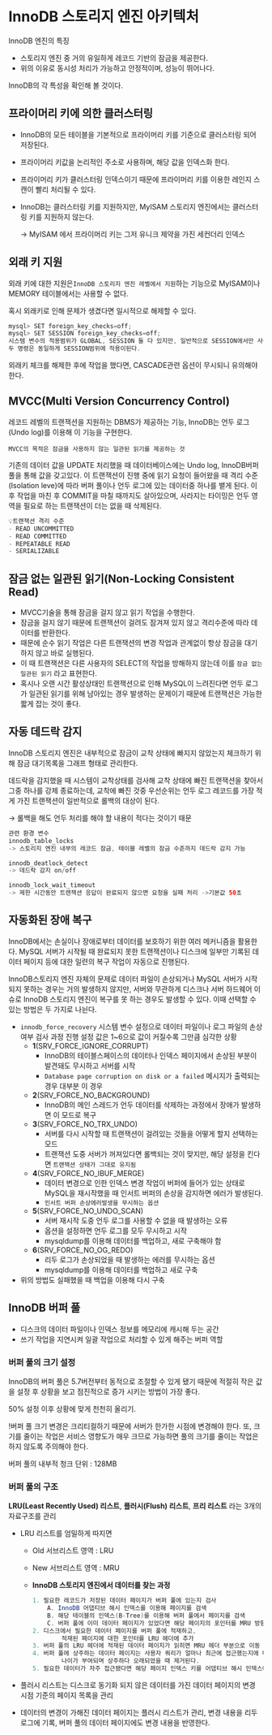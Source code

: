 # InnoDB 스토리지 엔진 아키텍처

InnoDB 엔진의 특징

- 스토리지 엔진 중 거의 유일하게 레코드 기반의 잠금을 제공한다.
- 위의 이유로 동시성 처리가 가능하고 안정적이며, 성능이 뛰어나다.

InnoDB의 각 특성을 확인해 볼 것이다.

## 프라이머리 키에 의한 클러스터링

- InnoDB의 모든 테이블을 기본적으로 프라이머리 키를 기준으로 클러스터링 되어 저장된다.
- 프라이머리 키값을 논리적인 주소로 사용하며, 해당 값을 인덱스화 한다.
- 프라이머리 키가 클러스터링 인덱스이기 때문에 프라이머리 키를 이용한 레인지 스캔이 빨리 처리될 수 있다.
- InnoDB는 클러스터링 키를 지원하지만, MyISAM 스토리지 엔진에서는 클러스터링 키를 지원하지 않는다.
    
    → MyISAM 에서 프라이머리 키는 그저 유니크 제약을 가진 세컨더리 인덱스
    

## 외래 키 지원

외래 키에 대한 지원은`InnoDB 스토리지 엔진 레벨에서 지원`하는 기능으로 MyISAM이나 MEMORY 테이블에서는 사용할 수 없다.

혹시 외래키로 인해 문제가 생겼다면 일시적으로 해제할 수 있다.

```java
mysql> SET foreign_key_checks=off;
mysql> SET SESSION foreign_key_checks=off;
시스템 변수의 적용범위가 GLOBAL, SESSION 둘 다 있지만, 일반적으로 SESSION에서만 사용하기 때문에
두 명령은 동일하게 SESSION범위에 적용이된다.
```

외래키 체크를 해제한 후에 작업을 했다면, CASCADE관련 옵션이 무시되니 유의해야 한다.

## MVCC(Multi Version Concurrency Control)

레코드 레벨의 트랜잭션을 지원하는 DBMS가 제공하는 기능, InnoDB는 언두 로그(Undo log)를 이용해 이 기능을 구현한다.

`MVCC의 목적은 잠금을 사용하지 않는 일관된 읽기를 제공하는 것`

기존의 데이터 값을 UPDATE 처리했을 때 데이터베이스에는 Undo log, InnoDB버퍼 풀을 통해 값을 갖고있다. 이 트랜잭션이 진행 중에 읽기 요청이 들어왔을 때 격리 수준(Isolation leve)에 따라 버퍼 풀이나 언두 로그에 있는 데이터중 하나를 뱉게 된다. 이후 작업을 마친 후 COMMIT을 마칠 때까지도 살아있으며, 사라지는 타이밍은 언두 영역을 필요로 하는 트랜잭션이 더는 없을 때 삭제된다.

```java
💡트랜잭션 격리 수준
- READ UNCOMMITTED
- READ COMMITTED
- REPEATABLE READ
- SERIALIZABLE
```

## 잠금 없는 일관된 읽기(Non-Locking Consistent Read)

- MVCC기술을 통해 잠금을 걸지 않고 읽기 작업을 수행한다.
- 잠금을 걸지 않기 때문에 트랜잭션이 걸려도 잠겨져 있지 않고 격리수준에 따라 데이터를 반환한다.
- 때문에 순수 읽기 작업은 다른 트랜잭션의 변경 작업과 관계없이 항상 잠금을 대기하지 않고 바로 실행된다.
- 이 때 트랜잭션은 다른 사용자의 SELECT의 작업을 방해하지 않는데 이를 `잠금 없는 일관된 읽기` 라고 표현한다.
- 혹시나 오랜 시간 활성상태인 트랜잭션으로 인해 MySQL이 느려진다면 언두 로그가 일관된 읽기를 위해 남아있는 경우 발생하는 문제이기 때문에 트랜잭션은 가능한 짧게 잡는 것이 좋다.

## 자동 데드락 감지

InnoDB 스토리지 엔진은 내부적으로 잠금이 교착 상태에 빠지지 않았는지 체크하기 위해 잠금 대기목록을 그래프 형태로 관리한다.

데드락을 감지했을 때 시스템이 교착상태를 검사해 교착 상태에 빠진 트랜잭션을 찾아서 그중 하나를 강제 종료하는데, 교착에 빠진 것중 우선순위는 언두 로그 레코드를 가장 적게 가진 트랜잭션이 일반적으로 롤백의 대상이 된다. 

→ 롤백을 해도 언두 처리를 해야 할 내용이 적다는 것이기 때문

```java
관련 환경 변수
innodb_table_locks
-> 스토리지 엔진 내부의 레코드 잠금, 테이블 레벨의 잠금 수준까지 데드락 감지 가능

innodb_deatlock_detect
-> 데드락 감지 on/off

innodb_lock_wait_timeout
-> 제한 시간동안 트랜잭션 응답이 완료되지 않으면 요청을 실패 처리 ->기본값 50초
```

## 자동화된 장애 복구

InnoDB에서는 손실이나 장애로부터 데이터를 보호하기 위한 여러 메커니즘을 활용한다. MySQL 서버가 시작될 때 완료되지 못한 트랜잭션이나 디스크에 일부만 기록된 데이터 페이지 등에 대한 일련의 복구 작업이 자동으로 진행된다.

InnoDB스토리지 엔진 자체의 문제로 데이터 파일이 손상되거나 MySQL 서버가 시작되지 못하는 경우는 거의 발생하지 않지만, 서버와 무관하게 디스크나 서버 하드웨어 이슈로 InnoDB 스토리지 엔진이 복구를 못 하는 경우도 발생할 수 있다. 이때 선택할 수 있는 방법은 두 가지로 나뉜다.

- `innodb_force_recovery` 시스템 변수 설정으로 데이터 파일이나 로그 파일의 손상 여부 검사 과정 진행
설정 값은 1~6으로 값이 커질수록 그만큼 심각한 상황
    - **1**(SRV_FORCE_IGNORE_CORRUPT)
        - InnoDB의 테이블스페이스의 데이터나 인덱스 페이지에서 손상된 부분이 발견돼도 무시하고 서버를 시작
        - `Database page corruption on disk or a failed` 메시지가 출력되는 경우 대부분 이 경우
    - **2**(SRV_FORCE_NO_BACKGROUND)
        - InnoDB의 메인 스레드가 언두 데이터를 삭제하는 과정에서 장애가 발생하면 이 모드로 복구
    - **3**(SRV_FORCE_NO_TRX_UNDO)
        - 서버를 다시 시작할 때 트랜잭션이 걸려있는 것들을 어떻게 할지 선택하는 모드
        - 트랜잭션 도중 서버가 꺼져있다면 롤백되는 것이 맞지만, 해당 설정을 킨다면 `트랜잭션 상태가 그대로 유지됨`
    - **4**(SRV_FORCE_NO_IBUF_MERGE)
        - 데이터 변경으로 인한 인덱스 변경 작업이 버퍼에 들어가 있는 상태로 MySQL을 재시작했을 때 인서트 버퍼의 손상을 감지하면 에러가 발생된다.
        - `인서트 버퍼 손상에러발생을 무시하는 옵션`
    - **5**(SRV_FORCE_NO_UNDO_SCAN)
        - 서버 재시작 도중 언두 로그를 사용할 수 없을 때 발생하는 오류
        - 옵션을 설정하면 언두 로그를 모두 무시하고 시작
        - mysqldump를 이용해 데이터를 백업하고, 새로 구축해야 함
    - **6**(SRV_FORCE_NO_OG_REDO)
        - 리두 로그가 손상되었을 때 발생하는 에러를 무시하는 옵션
        - mysqldump를 이용해 데이터를 백업하고 새로 구축
- 위의 방법도 실패했을 때 백업을 이용해 다시 구축

## InnoDB 버퍼 풀

- 디스크의 데이터 파일이나 인덱스 정보를 메모리에 캐시해 두는 공간
- 쓰기 작업을 지연시켜 일괄 작업으로 처리할 수 있게 해주는 버퍼 역할

### 버퍼 풀의 크기 설정

InnoDB의 버퍼 풀은 5.7버전부터 동적으로 조절할 수 있게 됐기 때문에 적절히 작은 값을 설정 후 상황을 보고 점진적으로 증가 시키는 방법이 가장 좋다.

50% 설정 이후 상황에 맞게 천천히 올리기.

!버퍼 풀 크기 변경은 크리티컬하기 때문에 서버가 한가한 시점에 변경해야 한다. 또, 크기를 줄이는 작업은 서비스 영향도가 매우 크므로 가능하면 풀의 크기를 줄이는 작업은 하지 않도록 주의해야 한다.

버퍼 풀의 내부적 청크 단위 : 128MB

### 버퍼 풀의 구조

**LRU(Least Recently Used) 리스트**, **플러시(Flush) 리스트**, **프리 리스트** 라는 3개의 자료구조를 관리

- LRU 리스트를 엄밀하게 따지면
    - Old 서브리스트 영역 : LRU
    - New 서브리스트 영역 : MRU
    - **InnoDB 스토리지 엔진에서 데이터를 찾는 과정**
        
        ```java
        1. 필요한 레코드가 저장된 데이터 페이지가 버퍼 풀에 있는지 검사
        	A. InnoDB 어댑티브 해시 인덱스를 이용해 페이지를 검색
        	B. 해당 테이블의 인덱스(B-Tree)를 이용해 버퍼 풀에서 페이지를 검색
        	C. 버퍼 풀에 이미 데이터 페이지가 있었다면 해당 페이지의 포인터를 MRU 방향으로 승급
        2. 디스크에서 필요한 데이터 페이지를 버퍼 풀에 적재하고,
        		적재된 페이지에 대한 포인터를 LRU 헤더에 추가
        3. 버퍼 풀의 LRU 헤더에 적재된 데이터 페이지가 읽히면 MRU 헤더 부분으로 이동
        4. 버퍼 풀에 상주하는 데이터 페이지는 사용자 쿼리가 얼마나 최근에 접근했는지에 따라
        		나이가 부여되며 상주하다 오래되었을 때 제거된다.
        5. 필요한 데이터가 자주 접근됐다면 해당 페이지 인덱스 키를 어댑티브 해시 인덱스에 추가
        ```
        
- 플러시 리스트는 디스크로 동기화 되지 않은 데이터를 가진 데이터 페이지의 변경 시점 기준의 페이지 목록을 관리
- 데이터의 변경이 가해진 데이터 페이지는 플러시 리스트가 관리, 변경 내용을 리두 로그에 기록, 버퍼 풀의 데이터 페이지에도 변경 내용을 반영한다.
